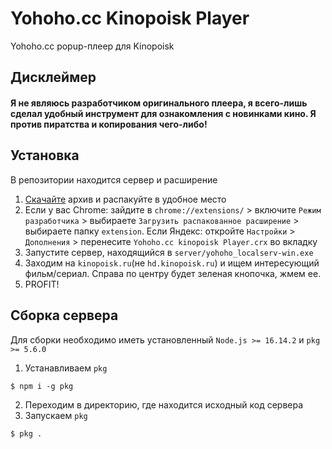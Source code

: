 # Yohoho.cc Kinopoisk Player
Yohoho.cc popup-плеер для Kinopoisk 

## Дисклеймер
#### Я не являюсь разработчиком оригинального плеера, я всего-лишь сделал удобный инструмент для ознакомления с новинками кино. Я против пиратства и копирования чего-либо!

## Установка
В репозитории находится сервер и расширение

1. [Скачайте](https://github.com/MARIO60333/yohoho_kp_extension/archive/refs/heads/main.zip) архив и распакуйте в удобное место
2. Если у вас Chrome: зайдите в `chrome://extensions/` > включите `Режим разработчика` > выбираете `Загрузить распакованное расширение` > выбираете папку `extension`. Если Яндекс: откройте `Настройки` > `Дополнения` > перенесите `Yohoho.cc kinopoisk Player.crx` во вкладку
3. Запустите сервер, находящийся в `server/yohoho_localserv-win.exe`
4. Заходим на `kinopoisk.ru`(не `hd.kinopoisk.ru`) и ищем интересующий фильм/сериал. Справа по центру будет зеленая кнопочка, жмем ее.
5. PROFIT!

## Сборка сервера
Для сборки необходимо иметь установленный `Node.js >= 16.14.2` и `pkg >= 5.6.0`

1. Устанавливаем `pkg`
```
$ npm i -g pkg
```
2. Переходим в директорию, где находится исходный код сервера
3. Запускаем `pkg`
```
$ pkg .
```
